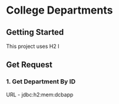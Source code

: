 # College Departments

## Getting Started

This project uses H2 I

## Get Request

### 1. Get Department By ID

URL - jdbc:h2:mem:dcbapp

```json

```